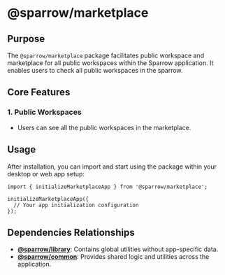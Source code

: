 # @sparrow/marketplace

## Purpose

The `@sparrow/marketplace` package facilitates public workspace and marketplace for all public workspaces within the Sparrow application. It enables users to check all public workspaces in the sparrow.

## Core Features

### 1. **Public Workspaces**

- Users can see all the public workspaces in the marketplace.

## Usage

After installation, you can import and start using the package within your desktop or web app setup:

```
import { initializeMarketplaceApp } from '@sparrow/marketplace';

initializeMarketplaceApp({
  // Your app initialization configuration
});
```

## Dependencies Relationships

- **[@sparrow/library](packages/library/README.md)**: Contains global utilities without app-specific data.
- **[@sparrow/common](packages/common/README.md)**: Provides shared logic and utilities across the application.
